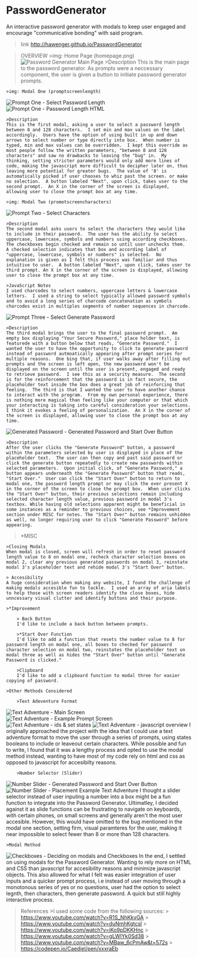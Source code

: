 # PasswordGenerator
An interactive password generator with modals to keep user engaged and encourage "communicative bonding" with said program.

>link http://hawenger.github.io/PasswordGenerator

>OVERVIEW
    >img: Home Page (homepage.png) 
![Password Generator Main Page](../README/assets/images/homepage.png)
    >Description
    This is the main page to the password generator.  As prompts were a neccessary component, the user is given a button to initiate password generator prompts.

    >img: Modal One (promptscreenlength)
![Prompt One - Select Password Length](../README/assets/images/promptscreenlength.png)
![Prompt One - Password Length HTML](../README/assets/images/passwordlengthhtml.png)

    >Description
    This is the first modal, asking a user to select a password length between 8 and 128 characters.  I set min and max values on the label accordingly.  Users have the option of using built in up and down arrows to select number or type directly into box.  When number is typed, min and max values can be overridden.  I kept this override as most people follow the written parameters, "between 8 and 128 characters" and saw no drawbacks to leaving the "bug" in.  My thinking, setting stricter parameters would only add more lines of code, making the javascript more difficult to decipher later on, thus leaving more potential for greater bugs.  The value of '8' is automatically picked if user chooses to whiz past the screen. or make no selection.  A button labeled "Next", upon click, takes user to the second prompt.  An X in the corner of the screen is displayed, allowing user to close the prompt box at any time.

    >img: Modal Two (promotscreencharacters)
![Prompt Two - Select Characters](../README/assets/images/promptscreencharacters.png)

    >Description
    The second modal asks users to select the characters they would like to include in their password.  The user has the ability to select uppercase, lowercase, symbols and numbers using according checkboxes.  The checkboxes begin checked and remain so until user unchecks them.  A checked selection indicates that box and according label of "uppercase, lowercase, symbols or numbers" is selected.  No explanation is given as I felt this process was familiar and thus intuitive to user.  A button labeled "Next", upon click, takes user to third prompt. An X in the corner of the screen is displayed, allowing user to close the prompt box at any time.

    >JavaScript Notes
    I used charcodes to select numbers, uppercase letters & lowercase letters.  I used a string to select typically allowed password symbols and to avoid a long series of charcode concatenation as symbols charcodes exist in multiples segments of number sequences in charcode.

![Prompt Three - Select Generate Password](../README/assets/images/promptscreengeneratepassword.png)
    
    >Description
    The third modal brings the user to the final password prompt.  Am empty box displaying "Your Secure Password," place holder text, is featurede with a button below that reads, "Generate Password."  I wanted the user to have the opportunity to click to generate password instead of password autmoatically appearing after prompt series for multiple reasons.  One bing that, if user walks away after filling out prompts and the screen is left open, the new password won't be displayed on the screen until the user is present, engaged and ready to retrieve password.  I see this as a security measure.  The second is for the reinforcement that the password is in fact secure, the placeholder text inside the box does a great job of reinforcing that feeling.  The third is that I wanted the user to have another chance to interact with the program.  From my own personal experience, there is nothing more magical than feeling like your computer or that which your interacting is taking into careful consideration your selections.  I think it evokes a feeling of personalization.  An X in the corner of the screen is displayed, allowing user to close the prompt box at any time.

![Generated Password - Generated Password and Start Over Button](../README/assets/images/promptscreengeneratedpassword.png)

    >Description
    After the user clicks the "Generate Password" button, a password within the parameters selected by user is displayed in place of the placeholder text.  The user can then copy and past said password or click the generate button repeatedly to create new passwords within selected parameters.  Upon initial click, of "Generate Password," a button appears underneath the "Generate Password" button that reads, "Start Over."  User can click the "Start Over" button to return to modal one, the password length prompt or may click the ever present X in the corner of the screen to close the prompt box.  When user clicks the "Start Over" button, their previous selections remain including selected character length value, previous password in modal 3's textbox. While having old selections apparent might be beneficial in some instances as a reminder to previous choices, see *Improvement section under MISC for notes. The "Start Over" button remains unhidden as well, no longer requiring user to click "Generate Password" before appearing.

>*MISC

    >Closing Modals
    When modal is closed, screen will refresh in order to reset password length value to 8 on modal one, recheck character selection boxes on modal 2, clear any previous generated passwords on modal 3, reinstate modal 3's placeholder text and rehide modal 3's "Start Over" button.
    
    > Accesibility
    A huge consideration when making any website, I found the challenge of making modals accesible fun to tackle.  I used an array of aria labels to help those with screen readers identify the close boxes, hide unncessary visual clutter and identify buttons and their purpose.
    
    >*Improvement

        > Back Button 
        I'd like to include a back button between prompts.
        
        >*Start Over Function
        I'd like to add a function that resets the number value to 8 for password length on modal one, all boxes to checked for password character selection on modal two, reinstates the placeholder text on modal three as well as hides the "Start Over" button until "Generate Password is clicked."
        
        >Clipboard
        I'd like to add a clipboard function to modal three for easier copying of password.

    >Other Methods Considered
        
        >Text Adeventure Format
![Text Adventure - Main Screen](../README/assets/images/textadventuremain.png)
![Text Adventure - Example Prompt Screen](../README/assets/images/textadventureprompt.png)
![Text Adventure - ids & set states](../README/assets/images/textadventureids.png)
![Text Adventure - javascript overview](../README/assets/images/textadventurejavascript.png)
        I originally approached the project with the idea that I could use a text adventure format to move the user through a series of prompts, using states booleans to include or leaveout certain characters.  While possible and fun to write, I found that it was a lengthy process and opted to use the modal method instead, wanting to have most of my code rely on html and css as opposed to javascript for accesibilty reasons.
        
        >Number Selector (Slider)
![Number Slider - Generated Password and Start Over Button](../README/assets/images/slideridea.png)
![Number Slider - Placement Example Text Adventure](../README/assets/images/textadventurelength.png)
        I thought a slider selector instead of user inputing a number into a box might be a fun function to integrate into the Password Generator.  Ultimatley, I decided against it as slide functions can be frustrating to navigate on keyboards, with certain phones, on small screens and generally aren't the most user accesible.  However, this would have omitted to the bug mentioned in the modal one section, setting firm, visual paramteres for the user, making it near impossible to select fewer than 8 or more than 128 characters.

    >Modal Method
![Checkboxes - Deciding on modals and Checkboxes](../README/assets/images/integratedcheckbox.png)
        In the end, I settled on using modals for the Password Generator.  Wanting to rely more on HTML and CSS than javascript for accesibility reasons and minimize javascript objects.  This also allowed for what I felt was easier integration of user inputs and a quicker prompt process, i.e instead of user moving through a monotonous series of yes or no questions, user had the option to select legnth, then characters, then generate password.  A quick but still highly interactive process.

>References 
    >I used some code from the following sources:
        > https://www.youtube.com/watch?v=R1S_NhKkvGA
        > https://www.youtube.com/watch?v=duNmhKgtcsI
        > https://www.youtube.com/watch?v=iKo9pDKKHnc
        > https://www.youtube.com/watch?v=gLWIYk0Sd38
        > https://www.youtube.com/watch?v=MBaw_6cPmAw&t=572s
        > https://codepen.io/Caediel/pen/xxxraEb









